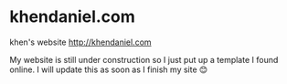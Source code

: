 khendaniel.com
===
khen's website http://khendaniel.com

My website is still under construction so I just put up a template I found online. I will update this as soon as I finish my site :blush: